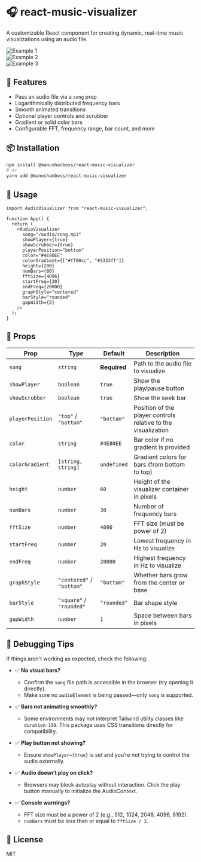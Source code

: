 # 🎧 react-music-visualizer

A customizable React component for creating dynamic, real-time music visualizations using an audio file.

![Example 1](public/example1.gif)  
![Example 2](public/example2.gif)  
![Example 3](public/example1.gif)

## 🚀 Features

- Pass an audio file via a `song` prop
- Logarithmically distributed frequency bars
- Smooth animated transitions
- Optional player controls and scrubber
- Gradient or solid color bars
- Configurable FFT, frequency range, bar count, and more

## 📦 Installation

```bash
npm install @manushanboss/react-music-visualizer
# or
yarn add @manushanboss/react-music-visualizer
```

## 🧠 Usage

```tsx
import AudioVisualizer from "react-music-visualizer";

function App() {
  return (
    <AudioVisualizer
      song="/audio/song.mp3"
      showPlayer={true}
      showScrubber={true}
      playerPosition="bottom"
      color="#4E80EE"
      colorGradient={["#ff00cc", "#3333ff"]}
      height={200}
      numBars={80}
      fftSize={4096}
      startFreq={20}
      endFreq={20000}
      graphStyle="centered"
      barStyle="rounded"
      gapWidth={2}
    />
  );
}
```

## 📐 Props

| Prop             | Type                      | Default      | Description                                                   |
| ---------------- | ------------------------- | ------------ | ------------------------------------------------------------- |
| `song`           | `string`                  | **Required** | Path to the audio file to visualize                           |
| `showPlayer`     | `boolean`                 | `true`       | Show the play/pause button                                    |
| `showScrubber`   | `boolean`                 | `true`       | Show the seek bar                                             |
| `playerPosition` | `"top"` / `"bottom"`      | `"bottom"`   | Position of the player controls relative to the visualization |
| `color`          | `string`                  | `#4E80EE`    | Bar color if no gradient is provided                          |
| `colorGradient`  | `[string, string]`        | `undefined`  | Gradient colors for bars (from bottom to top)                 |
| `height`         | `number`                  | `60`         | Height of the visualizer container in pixels                  |
| `numBars`        | `number`                  | `30`         | Number of frequency bars                                      |
| `fftSize`        | `number`                  | `4096`       | FFT size (must be power of 2)                                 |
| `startFreq`      | `number`                  | `20`         | Lowest frequency in Hz to visualize                           |
| `endFreq`        | `number`                  | `20000`      | Highest frequency in Hz to visualize                          |
| `graphStyle`     | `"centered"` / `"bottom"` | `"bottom"`   | Whether bars grow from the center or base                     |
| `barStyle`       | `"square"` / `"rounded"`  | `"rounded"`  | Bar shape style                                               |
| `gapWidth`       | `number`                  | `1`          | Space between bars in pixels                                  |

## 🐛 Debugging Tips

If things aren't working as expected, check the following:

- ✅ **No visual bars?**

  - Confirm the `song` file path is accessible in the browser (try opening it directly).
  - Make sure no `audioElement` is being passed—only `song` is supported.

- ✅ **Bars not animating smoothly?**

  - Some environments may not interpret Tailwind utility classes like `duration-150`. This package uses CSS transitions directly for compatibility.

- ✅ **Play button not showing?**

  - Ensure `showPlayer={true}` is set and you’re not trying to control the audio externally.

- ✅ **Audio doesn’t play on click?**

  - Browsers may block autoplay without interaction. Click the play button manually to initialize the AudioContext.

- ✅ **Console warnings?**
  - FFT size must be a power of 2 (e.g., 512, 1024, 2048, 4096, 8192).
  - `numBars` must be less than or equal to `fftSize / 2`.

## 📝 License

MIT

